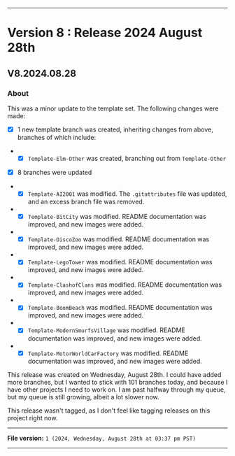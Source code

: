 
***

# Version 8 : Release 2024 August 28th

## V8.2024.08.28

### About

This was a minor update to the template set. The following changes were made:

- [x] 1 new template branch was created, inheriting changes from above, branches of which include:
- - [x] `Template-Elm-Other` was created, branching out from `Template-Other`
- [x] 8 branches were updated
- - [x] `Template-AI2001` was modified. The `.gitattributes` file was updated, and an excess branch file was removed.
- - [x] `Template-BitCity` was modified. README documentation was improved, and new images were added.
- - [x] `Template-DiscoZoo` was modified. README documentation was improved, and new images were added.
- - [x] `Template-LegoTower` was modified. README documentation was improved, and new images were added.
- - [x] `Template-ClashofClans` was modified. README documentation was improved, and new images were added.
- - [x] `Template-BoomBeach` was modified. README documentation was improved, and new images were added.
- - [x] `Template-ModernSmurfsVillage` was modified. README documentation was improved, and new images were added.
- - [x] `Template-MotorWorldCarFactory` was modified. README documentation was improved, and new images were added.

This release was created on Wednesday, August 28th. I could have added more branches, but I wanted to stick with 101 branches today, and because I have other projects I need to work on. I am past halfway through my queue, but my queue is still growing, albeit a lot slower now.

This release wasn't tagged, as I don't feel like tagging releases on this project right now.

***

**File version:** `1 (2024, Wednesday, August 28th at 03:37 pm PST)`

***
